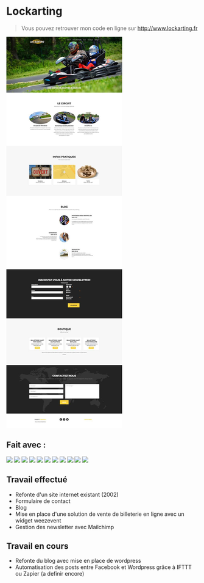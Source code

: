 # Lockarting

> Vous pouvez retrouver mon code en ligne sur  http://www.lockarting.fr

<img src="img/captureSiteWeb.jpg">

## Fait avec :
<img src="https://upload.wikimedia.org/wikipedia/fr/a/a4/Sublime_Text_(logo).png">
<img src="https://dhirajkumarsingh.files.wordpress.com/2012/05/css3-html5-logo.png">
<img src="http://www.brandsoftheworld.com/sites/default/files/styles/logo-thumbnail/public/082014/js1_0.png?itok=BqOjTfHU">
<img src="http://www.logotypes101.com/free_vector_logo_png/93480/830812341256B99B32E1A9F242BB9F5F/CSS3">
<img src="http://precision-software.com/wp-content/uploads/2014/04/jQurery.gif">
<img src="https://upload.wikimedia.org/wikipedia/commons/thumb/e/ea/Boostrap_logo.svg/2000px-Boostrap_logo.svg.png">
<img src="http://blog.dev-art.fr/wp-content/uploads/2011/05/logo_php.png">
<img src="https://www.mysql.fr/common/logos/powered-by-mysql-167x86.png">
<img src="http://www.info-ecommerce.fr/wp-content/uploads/2010/10/logo-weezent.png">
<img src="http://www.undernews.fr/wp-content/uploads/2011/01/logo-ovh-fai.jpg">
<img src="http://www.danaleipold.com/wp-content/uploads/2015/01/top-email-marketing-service-mailchimp-logo.png">

## Travail effectué
  * Refonte d'un site internet existant (2002)
  * Formulaire de contact
  * Blog
  * Mise en place d'une solution de vente de billeterie en ligne avec un widget weezevent
  * Gestion des newsletter avec Mailchimp

## Travail en cours
  * Refonte du blog avec mise en place de wordpress
  * Automatisation des posts entre Facebook et Wordpress grâce à IFTTT ou Zapier (a definir encore)
